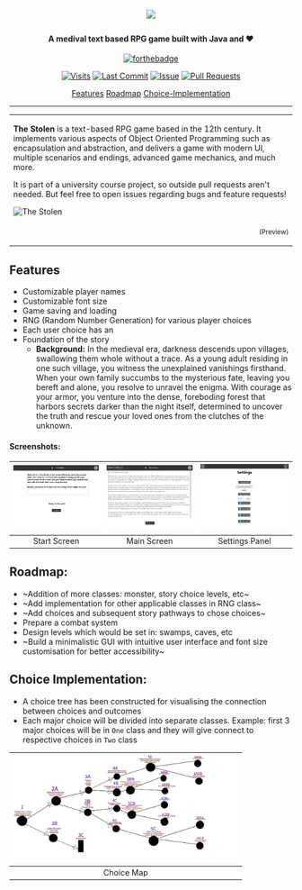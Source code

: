 <h1 align="center">
  <br>
  <a href=""><img src="https://raw.githubusercontent.com/Rafee-M/TheYoungWitcher/main/docs/images/logo/logo-banner small.png" crossorigin></a>
</h1>

<h4 align="center"> A medival text based RPG game built with Java and ❤</h4>

<div align="center">
  
[![forthebadge](https://forthebadge.com/images/badges/made-with-java.svg)](https://github.com/Rafee-M/TheYoungWitcher)

   [![Visits](https://img.shields.io/badge/dynamic/json?url=https%3A%2F%2Fhits.dwyl.com%2FRafee-M%2FTheYoungWitcher.json&query=%24.message&style=flat&logo=github&label=visits&color=brightgreen)]()
   [![Last Commit](https://img.shields.io/github/last-commit/Rafee-M/TheYoungWitcher.svg?style=flat&logo=github&logoColor=white)](https://github.com/Rafee-M/TheYoungWitcher/commits/main)
   [![Issue](https://img.shields.io/github/issues-raw/Rafee-M/TheYoungWitcher.svg?style=flat&logo=github&logoColor=white)](https://github.com/Rafee-M/TheYoungWitcher/issues)
   [![Pull Requests](https://img.shields.io/github/issues-pr-raw/Rafee-M/TheYoungWitcher.svg?style=flat&logo=github&logoColor=white)](https://github.com/Rafee-M/TheYoungWitcher/pulls)
</p>

<p align="center">
  <a href="#features">Features</a>
  <a href="#roadmap">Roadmap</a>
  <a href="#choice-implementation">Choice-Implementation</a>
</p>

</div>

---

<table>
<tr>
<td>
  
**The Stolen** is a text-based RPG game based in the 12th century. It implements various aspects of Object Oriented Programming such as encapsulation and abstraction, and delivers a game with modern UI, multiple scenarios and endings, advanced game mechanics, and much more.

It is part of a university course project, so outside pull requests aren't needed. But feel free to open issues regarding bugs and feature requests!

![The Stolen](https://raw.githubusercontent.com/Rafee-M/TheYoungWitcher/main/docs/images/logo/code-preview.png)
<p align="right">
<sub>(Preview)</sub>
</p>

</td>
</tr>
</table>


## Features
- Customizable player names
- Customizable font size
- Game saving and loading
- RNG (Random Number Generation) for various player choices
- Each user choice has an 
- Foundation of the story
   - **Background:** In the medieval era, darkness descends upon villages, swallowing them whole without a trace. As a young adult residing in one such village, you witness the unexplained vanishings firsthand. When your own family succumbs to the mysterious fate, leaving you bereft and alone, you resolve to unravel the enigma. With courage as your armor, you venture into the dense, foreboding forest that harbors secrets darker than the night itself, determined to uncover the truth and rescue your loved ones from the clutches of the unknown.
 
#### Screenshots:
 | <img src="docs/images/screenshots/StartingScreen.png" width="350"/> | <img src="docs/images/screenshots/MainScreen.png" width="350"/> | <img src="docs/images/screenshots/SettingsPanel.png" width="350"/> |
| :--: | :--: | :--: |
|Start Screen|Main Screen|Settings Panel|

## Roadmap:
- ~Addition of more classes: monster, story choice levels, etc~
- ~Add implementation for other applicable classes in RNG class~
- ~Add choices and subsequent story pathways to chose choices~
- Prepare a combat system
- Design levels which would be set in: swamps, caves, etc
- ~Build a minimalistic GUI with intuitive user interface and font size customisation for better accessibility~

## Choice Implementation:
- A choice tree has been constructed for visualising the connection between choices and outcomes
- Each major choice will be divided into separate classes. Example: first 3 major choices will be in `One` class and they will give connect to respective choices in `Two` class
  
| <img src="docs/images/info/Choice-Map.png" width="400"/> |
| :--: |
|Choice Map|

